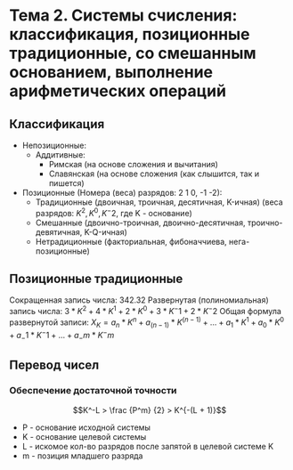 # Тема 2. Системы счисления: классификация, позиционные традиционные, со смешанным основанием, выполнение арифметических операций
## Классификация
- Непозиционные:
	- Аддитивные:
		- Римская (на основе сложения и вычитания)
		- Славянская (на основе сложения (как слышится, так и пишется)
- Позиционные (Номера (веса) разрядов: 2 1 0, -1 -2):
	- Традиционные (двоичная, троичная, десятичная, K-ичная) (веса разрядов: $K^2, K^0, K^-2$, где K - основание)
	- Смешанные (двоично-троичная, двоично-десятичная, троично-девятичная, K-Q-ичная)
	- Нетрадиционные (факториальная, фибоначчиева, нега-позиционные)

## Позиционные традиционные
Сокращенная запись числа: 342.32
Развернутая (полиномиальная) запись числа: $3 * K^2 + 4 * K^1 + 2 * K^0 + 3 * K^-1 + 2 * K^-2$
Общая формула развернутой записи: $X_K = a_n * K^n + a_(n-1) * K^(n-1) + ... + a_1 * K^1 + a_0 * K^0 + a_-1 * K^-1 + ... + a_-m * K^-m$

## Перевод чисел
### Обеспечение достаточной точности
$$K^-L > \frac {P^m} {2} > K^{-(L + 1)}$$

- P - основание исходной системы
- K - основание целевой системы
- L - искомое кол-во разрядов после запятой в целевой системе K
- m - позиция младшего разряда

